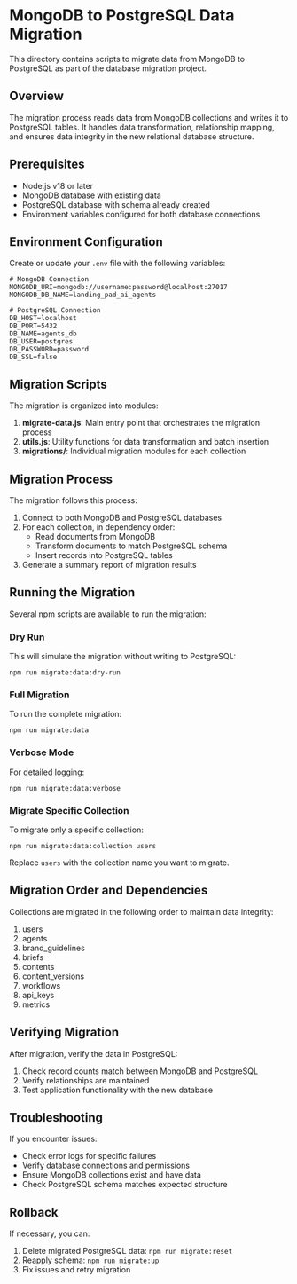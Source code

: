 # MongoDB to PostgreSQL Data Migration

This directory contains scripts to migrate data from MongoDB to PostgreSQL as part of the database migration project.

## Overview

The migration process reads data from MongoDB collections and writes it to PostgreSQL tables. It handles data transformation, relationship mapping, and ensures data integrity in the new relational database structure.

## Prerequisites

- Node.js v18 or later
- MongoDB database with existing data
- PostgreSQL database with schema already created
- Environment variables configured for both database connections

## Environment Configuration

Create or update your `.env` file with the following variables:

```
# MongoDB Connection
MONGODB_URI=mongodb://username:password@localhost:27017
MONGODB_DB_NAME=landing_pad_ai_agents

# PostgreSQL Connection
DB_HOST=localhost
DB_PORT=5432
DB_NAME=agents_db
DB_USER=postgres
DB_PASSWORD=password
DB_SSL=false
```

## Migration Scripts

The migration is organized into modules:

1. **migrate-data.js**: Main entry point that orchestrates the migration process
2. **utils.js**: Utility functions for data transformation and batch insertion
3. **migrations/**: Individual migration modules for each collection

## Migration Process

The migration follows this process:

1. Connect to both MongoDB and PostgreSQL databases
2. For each collection, in dependency order:
   - Read documents from MongoDB
   - Transform documents to match PostgreSQL schema
   - Insert records into PostgreSQL tables
3. Generate a summary report of migration results

## Running the Migration

Several npm scripts are available to run the migration:

### Dry Run

This will simulate the migration without writing to PostgreSQL:

```
npm run migrate:data:dry-run
```

### Full Migration

To run the complete migration:

```
npm run migrate:data
```

### Verbose Mode

For detailed logging:

```
npm run migrate:data:verbose
```

### Migrate Specific Collection

To migrate only a specific collection:

```
npm run migrate:data:collection users
```

Replace `users` with the collection name you want to migrate.

## Migration Order and Dependencies

Collections are migrated in the following order to maintain data integrity:

1. users
2. agents
3. brand_guidelines
4. briefs
5. contents
6. content_versions
7. workflows
8. api_keys
9. metrics

## Verifying Migration

After migration, verify the data in PostgreSQL:

1. Check record counts match between MongoDB and PostgreSQL
2. Verify relationships are maintained
3. Test application functionality with the new database

## Troubleshooting

If you encounter issues:

- Check error logs for specific failures
- Verify database connections and permissions
- Ensure MongoDB collections exist and have data
- Check PostgreSQL schema matches expected structure

## Rollback

If necessary, you can:

1. Delete migrated PostgreSQL data: `npm run migrate:reset`
2. Reapply schema: `npm run migrate:up`
3. Fix issues and retry migration